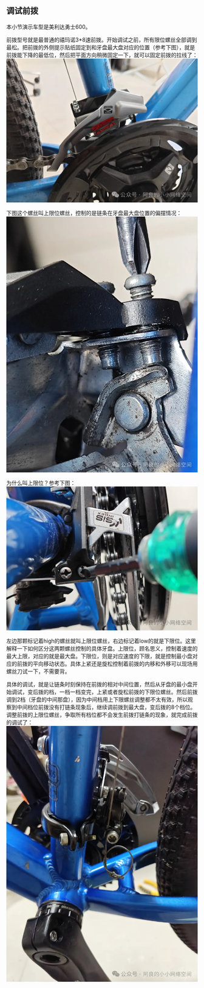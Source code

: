 ## 调试前拨
本小节演示车型是美利达勇士600。

前拨型号就是最普通的禧玛诺3*8速前拨。开始调试之前，所有限位螺丝全部调到最松。把前拨的外侧提示贴纸固定到和牙盘最大盘对应的位置（参考下图），就是前拨能下降的最低位，然后把平面方向稍微固定一下，就可以固定前拨的拉线了：
![前拨3](../images/0-维修自行车/07-调试前拨/前拨3.webp)

下图这个螺丝叫上限位螺丝，控制的是链条在牙盘最大盘位置的偏摆情况：
![前拨1](../images/0-维修自行车/07-调试前拨/前拨1.webp)

为什么叫上限位？参考下图：
![前拨2](../images/0-维修自行车/07-调试前拨/前拨2.webp)

左边那颗标记着high的螺丝就叫上限位螺丝，右边标记着low的就是下限位。这里解释一下如何区分这两颗螺丝控制的具体牙盘。上限位，顾名思义，控制着速度的最大上限，对应的就是最大盘。下限位，则是对应速度的下限，就是控制最小盘对应的前拨的平向移动状态。具体上紧还是旋松控制着前拨的内移和外移可以现场用螺丝刀试一下，不需要背。

具体的调试，就是让链条时刻保持在前拨的相对中间位置，然后从牙盘的最小盘开始调试，变后拨的档，一档一档变完，上紧或者旋松前拨的下限位螺丝。然后前拨调到2档（牙盘的中间那盘），因为中间档用上下限螺丝调整都不太有效，所以观察到中间档位前拨没有打链条现象后，继续调前拨到最大盘，变后拨的8个档位。调整前拨的上限位螺丝，争取所有档位都不会发生前拨打链条的现象，就完成前拨的调试了：
![前拨](../images/0-维修自行车/07-调试前拨/前拨.webp)